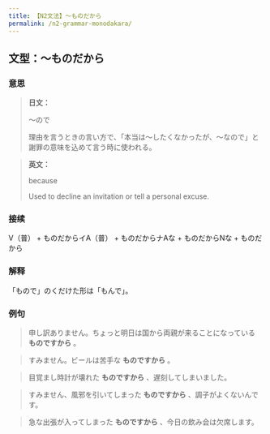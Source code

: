 ```yaml
---
title: 【N2文法】〜ものだから
permalink: /n2-grammar-monodakara/
---
```


## 文型：〜ものだから

### 意思

> **日文：**
> 
> ～ので
> 
> 理由を言うときの言い方で、「本当は〜したくなかったが、〜なので」と謝罪の意味を込めて言う時に使われる。


> **英文：**
> 
> because
> 
> Used to decline an invitation or tell a personal excuse.


### 接续

V（普） + ものだからイA（普） + ものだからナAな + ものだからNな + ものだから

### 解释

「もので」のくだけた形は「もんで」。

### 例句

> 申し訳ありません。ちょっと明日は国から両親が来ることになっている **ものですから** 。

> すみません。ビールは苦手な **ものですから** 。

> 目覚まし時計が壊れた **ものですから** 、遅刻してしまいました。

> すみません、風邪を引いてしまった **ものですから** 、調子がよくないんです。

> 急な出張が入ってしまった **ものですから** 、今日の飲み会は欠席します。

